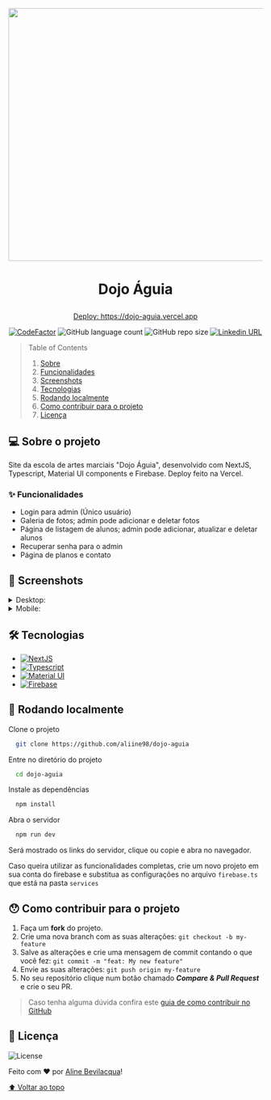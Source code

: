 <p align="center"><img src='https://github.com/aliine98/dojo-aguia/assets/90913523/8cfcab8e-2117-4dcc-a2b7-63a507102830' width='700' height='500'></p>

# <p align="center">Dojo Águia</p>

<a href="https://dojo-aguia.vercel.app/"><p align="center">Deploy: https://dojo-aguia.vercel.app</p></a>

<p align="center">
  <a href="https://www.codefactor.io/repository/github/aliine98/dojo-aguia"><img src="https://www.codefactor.io/repository/github/aliine98/dojo-aguia/badge" alt="CodeFactor" /></a>
  <img alt="GitHub language count" src="https://img.shields.io/github/languages/count/aliine98/dojo-aguia?style=flat">
  <img alt="GitHub repo size" src="https://img.shields.io/github/repo-size/aliine98/dojo-aguia?color=magenta&style=flat">
  <a href="https://www.linkedin.com/in/aline-bevilacqua/"><img alt="Linkedin URL" src="https://img.shields.io/twitter/url?label=Conecte-se comigo&logo=linkedin&style=social&url=https%3A%2F%2Fwww.linkedin.com%2Fin%2Faline-bevilacqua%2F"></a>
</p>


> Table of Contents
> <ol>
>   <li><a href="#-sobre-o-projeto">Sobre</a></li>
>   <li><a href="#-funcionalidades">Funcionalidades</a></li>
>   <li><a href="#-screenshots">Screenshots</a></li>
>   <li><a href="#-tecnologias">Tecnologias</a></li>
>   <li><a href="#-rodando-localmente">Rodando localmente</a></li>
>   <li><a href="#-como-contribuir-para-o-projeto">Como contribuir para o projeto</a></li>
>   <li><a href="#-licença">Licença</a>
> </ol>

## 💻 Sobre o projeto

Site da escola de artes marciais "Dojo Águia", desenvolvido com NextJS, Typescript, Material UI components e Firebase. Deploy feito na Vercel.

### ✨ Funcionalidades

- Login para admin (Único usuário)
- Galeria de fotos; admin pode adicionar e deletar fotos
- Página de listagem de alunos; admin pode adicionar, atualizar e deletar alunos
- Recuperar senha para o admin
- Página de planos e contato

## 🎨 Screenshots

<details>
  <summary>Desktop:</summary>
  
  ![dojo-aguia-home](https://github.com/aliine98/dojo-aguia/assets/90913523/ff99f7e3-8232-47be-ab29-16691610d30c)

  ![dojo-aguia-planos](https://github.com/aliine98/dojo-aguia/assets/90913523/0b1e5912-59f6-4fe2-a581-937b672de474)

  ![dojo-aguia-alunos](https://github.com/aliine98/dojo-aguia/assets/90913523/86cf385b-92f2-4e09-956b-67001e3ad284)

  ![dojo-aguia-galeria](https://github.com/aliine98/dojo-aguia/assets/90913523/11181c54-90ba-43ea-9563-d3bfc053dcc9)

  ![dojo-aguia-alunos-logado](https://github.com/aliine98/dojo-aguia/assets/90913523/3bac7f08-ec93-470c-a141-5a4b07d8aac3)

  ![dojo-aguia-recuperar-senha](https://github.com/aliine98/dojo-aguia/assets/90913523/786d4f57-7abe-49c3-a030-85dedeaeded4)
</details>
<details>
  <summary>Mobile:</summary>
  <img src='https://github.com/aliine98/dojo-aguia/assets/90913523/b613c827-7271-49dc-9152-4f980365e010' width='300'>
  <img src='https://github.com/aliine98/dojo-aguia/assets/90913523/0cc197f8-d06e-4dc3-88b3-376c9ec21d03' width='300'>
  <img src='https://github.com/aliine98/dojo-aguia/assets/90913523/dd615c45-007d-4425-ae4f-ab0fa46a2c1c' width='300'>
  <img src='https://github.com/aliine98/dojo-aguia/assets/90913523/fe0e67de-8554-4077-ae71-355ba049fc30' width='300'>
</details>

## 🛠 Tecnologias

- [![NextJS](https://img.shields.io/badge/next.js-000000?style=for-the-badge&logo=nextdotjs&logoColor=white)](https://nextjs.org/)
- [![Typescript](https://img.shields.io/badge/TypeScript-007ACC?style=for-the-badge&logo=typescript&logoColor=white)](https://www.typescriptlang.org/)
- [![Material UI](https://img.shields.io/badge/Material--UI-0081CB?style=for-the-badge&logo=material-ui&logoColor=white)](https://mui.com/)
- [![Firebase](https://img.shields.io/badge/Firebase-F29D0C?style=for-the-badge&logo=firebase&logoColor=white)](https://firebase.google.com)

## 🚀 Rodando localmente

Clone o projeto

```bash
  git clone https://github.com/aliine98/dojo-aguia
```

Entre no diretório do projeto

```bash
  cd dojo-aguia
```

Instale as dependências

```bash
  npm install
```

Abra o servidor

```bash
  npm run dev
```

Será mostrado os links do servidor, clique ou copie e abra no navegador.

Caso queira utilizar as funcionalidades completas, crie um novo projeto em sua conta do firebase e substitua as configurações no arquivo `firebase.ts` que está na pasta `services`

## 😯 Como contribuir para o projeto

1. Faça um **fork** do projeto.
2. Crie uma nova branch com as suas alterações: `git checkout -b my-feature`
3. Salve as alterações e crie uma mensagem de commit contando o que você fez: `git commit -m "feat: My new feature"`
4. Envie as suas alterações: `git push origin my-feature`
5. No seu repositório clique num botão chamado _**Compare & Pull Request**_ e crie o seu PR.

> Caso tenha alguma dúvida confira este [guia de como contribuir no GitHub](https://github.com/firstcontributions/first-contributions)

## 📝 Licença

![License](https://img.shields.io/github/license/aliine98/dojo-aguia?logo=m&style=for-the-badge)

Feito com ❤️ por <a href="https://github.com/aliine98">Aline Bevilacqua</a>!

<a href="#dojo-águia">⬆ Voltar ao topo</a>
